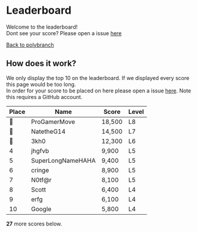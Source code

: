 # Leaderboard

Welcome to the leaderboard!<br>
Dont see your score? Please open a issue [here](https://github.com/3kh0/polybranch/issues)<br>

[Back to polybranch](https://3kh0.github.io/polybranch)

## How does it work?

We only display the top 10 on the leaderboard. If we displayed every score this page would be too long. <br>
In order for your score to be placed on here please open a issue [here](https://github.com/3kh0/polybranch/issues/new). Note this requires a GitHub account.

Place | Name | Score | Level
------|-----|-------|------
🥇 | ProGamerMove | 18,500 | L8
🥈 | NatetheG14 | 14,500 | L7
🥉 | 3kh0 | 12,300 | L6
4 | jhgfvb | 9,900 | L5
5 | SuperLongNameHAHA | 9,400 | L5
6 | cringe | 8,900 | L5
7 | N0tf@r | 8,100 | L5
8 | Scott | 6,400 | L4
9 | erfg | 6,100 | L4
10 | Google | 5,800 | L4

<b>27</b> more scores below.
